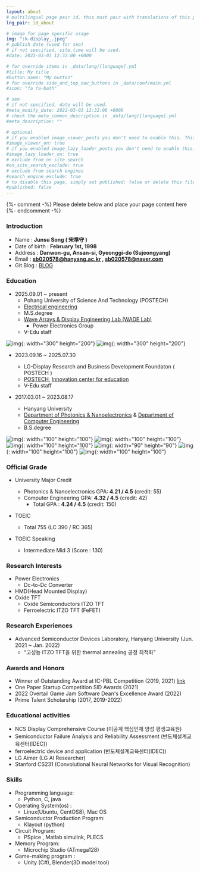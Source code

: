 ```yaml
---
layout: about
# multilingual page pair id, this must pair with translations of this page. (This name must be unique)
lng_pair: id_about

# image for page specific usage
img: ":k-display_.jpeg"
# publish date (used for seo)
# if not specified, site.time will be used.
#date: 2022-03-03 12:32:00 +0000

# for override items in _data/lang/[language].yml
#title: My title
#button_name: "My button"
# for override side_and_top_nav_buttons in _data/conf/main.yml
#icon: "fa fa-bath"

# seo
# if not specified, date will be used.
#meta_modify_date: 2022-03-03 12:32:00 +0000
# check the meta_common_description in _data/lang/[language].yml
#meta_description: ""

# optional
# if you enabled image_viewer_posts you don't need to enable this. This is only if image_viewer_posts = false
#image_viewer_on: true
# if you enabled image_lazy_loader_posts you don't need to enable this. This is only if image_lazy_loader_posts = false
#image_lazy_loader_on: true
# exclude from on site search
#on_site_search_exclude: true
# exclude from search engines
#search_engine_exclude: true
# to disable this page, simply set published: false or delete this file
#published: false
---
```


{%- comment -%} Please delete below and place your page content here {%- endcomment -%}
### Introduction
- Name : **Junsu Song ( 宋準守 )**
- Date of birth : **February 1st, 1998**
- Address : **Danwon-gu, Ansan-si, Gyeonggi-do (Sujeongyang)**
- Email : **sb020578@hanyang.ac.kr , sb020578@naver.com**
- Git Blog : [BLOG](https://junsusong98.github.io/ko/)

### Education
- 2025.09.01 ~ present
    - Pohang University of Science And Technology (POSTECH)
    - [Electrical engineering](https://eetemp.postech.ac.kr/)
    - M.S.degree 
    - [Wave Arrays & Display Engineering Lab (WADE Lab)](https://sites.google.com/view/kimwooksung/home?authuser=0)
        - Power Electronics Group
    - V-Edu staff

![img](:Pohang.png){: width="300" height="200"}
![img](:WADE.png){: width="300" height="200"}

- 2023.09.16 ~ 2025.07.30
    - LG-Display Research and Business Development Foundaton ( POSTECH )
    - [POSTECH](https://www.postech.ac.kr/kor/index.do#;), [Innovation center for education](https://ice.postech.ac.kr/)
    - V-Edu staff

- 2017.03.01 ~ 2023.08.17
    - Hanyang University
    - [Department of Photonics & Nanoelectronics](http://photonics.hanyang.ac.kr/) & [Department of Computer Engineering](http://sw.hanyang.ac.kr/)
    - B.S.degree

![img](:HYU.jpg){: width="100" height="100"}
![img](:HYU2.png){: width="100" height="100"}
![img](:Sputter.png){: width="100" height="100"}
![img](:Evaporator.png){: width="90" height="90"}
![img](:Aligner.jpg){: width="100" height="100"}
![img](:Keithley.png){: width="100" height="100"}

### Official Grade
- University Major Credit
    - Photonics & Nanoelectronics GPA: **4.21 / 4.5** (credit: 55)
    - Computer Engineering GPA: **4.32 / 4.5** (credit: 42)
        - Total GPA : **4.24 / 4.5** (credit: 150)

- TOEIC
    - Total 755 (LC 390 / RC 365)

- TOEIC Speaking
    - Intermediate Mid 3 (Score : 130)

### Research Interests
- Power Electronics
    - Dc-to-Dc Converter
- HMD(Head Mounted Display)
- Oxide TFT
    - Oxide Semiconductors ITZO TFT
    - Ferroelectric ITZO TFT (FeFET)

### Research Experiences
- Advanced Semiconductor Devices Laboratory, Hanyang University (Jun. 2021 ~ Jan. 2022)
    - “고성능 ITZO TFT을 위한 thermal annealing 공정 최적화”


### Awards and Honors
- Winner of Outstanding Award at IC-PBL Competition (2019, 2021) [link](https://yh2424.github.io/2021-08-11-Award/)
- One Paper Startup Competition SID Awards (2021)
- 2022 Overtail Game Jam Software Dean's Excellence Award (2022)
- Prime Talent Scholarship (2017, 2019-2022)

### Educational activities
- NCS Display Comprehensive Course (이공계 핵심인재 양성 평생교육원)
- Semiconductor Failure Analysis and Reliability Assessment (반도체설계교육센터(IDEC))
- ferroelectric device and application (반도체설계교육센터(IDEC))
- LG Aimer (LG AI Researcher)
- Stanford CS231 (Convolutional Neural Networks for Visual Recognition)

### Skills
- Programming language: 
    - Python, C, java
- Operating System(os) : 
    - Linux(Ubuntu, CentOS8), Mac OS
- Semiconductor Production Program: 
    - Klayout (python)
- Circuit Program: 
    - PSpice , Matlab simulink, PLECS
- Memory Program: 
    - Microchip Studio (ATmega128)
- Game-making program : 
    - Unity (C#), Blender(3D model tool) 
